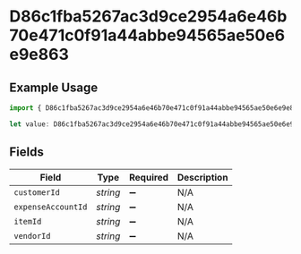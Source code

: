 # D86c1fba5267ac3d9ce2954a6e46b70e471c0f91a44abbe94565ae50e6e9e863

## Example Usage

```typescript
import { D86c1fba5267ac3d9ce2954a6e46b70e471c0f91a44abbe94565ae50e6e9e863 } from "@wingspan/payments/sdk/models/shared";

let value: D86c1fba5267ac3d9ce2954a6e46b70e471c0f91a44abbe94565ae50e6e9e863 = {};
```

## Fields

| Field              | Type               | Required           | Description        |
| ------------------ | ------------------ | ------------------ | ------------------ |
| `customerId`       | *string*           | :heavy_minus_sign: | N/A                |
| `expenseAccountId` | *string*           | :heavy_minus_sign: | N/A                |
| `itemId`           | *string*           | :heavy_minus_sign: | N/A                |
| `vendorId`         | *string*           | :heavy_minus_sign: | N/A                |